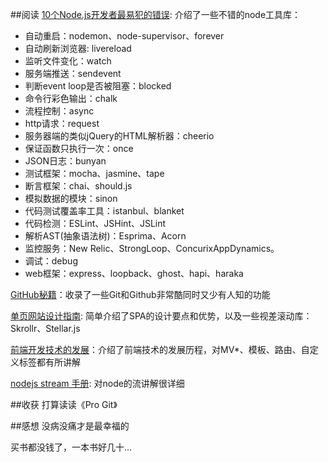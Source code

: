 ##阅读
[10个Node.js开发者最易犯的错误](http://zhuanlan.zhihu.com/FrontendMagazine/19944110):  介绍了一些不错的node工具库：

* 自动重启：nodemon、node-supervisor、forever
* 自动刷新浏览器: livereload
* 监听文件变化：watch
* 服务端推送：sendevent
* 判断event loop是否被阻塞：blocked
* 命令行彩色输出：chalk
* 流程控制：async
* http请求：request
* 服务器端的类似jQuery的HTML解析器：cheerio
* 保证函数只执行一次：once
* JSON日志：bunyan
* 测试框架：mocha、jasmine、tape
* 断言框架：chai、should.js
* 模拟数据的模块：sinon
* 代码测试覆盖率工具：istanbul、blanket
* 代码检测：ESLint、JSHint、JSLint
* 解析AST(抽象语法树)：Esprima、Acorn
* 监控服务：New Relic、StrongLoop、ConcurixAppDynamics。
* 调试：debug
* web框架：express、loopback、ghost、hapi、haraka

[GitHub秘籍](https://github.com/tiimgreen/github-cheat-sheet/blob/master/README.zh-cn.md)：收录了一些Git和Github非常酷同时又少有人知的功能

[单页网站设计指南](http://www.uisheji.com/244730.html): 简单介绍了SPA的设计要点和优势，以及一些视差滚动库：Skrollr、Stellar.js

[前端开发技术的发展](http://www.html-js.com/article/Development-of-the-front-end-of-the-essence-of-technology-blog-migrant-workers)：介绍了前端技术的发展历程，对MV*、模板、路由、自定义标签都有所讲解

[nodejs stream 手册](http://www.html-js.com/article/2471): 对node的流讲解很详细

##收获
打算读读《Pro Git》

##感想
没病没痛才是最幸福的

买书都没钱了，一本书好几十...